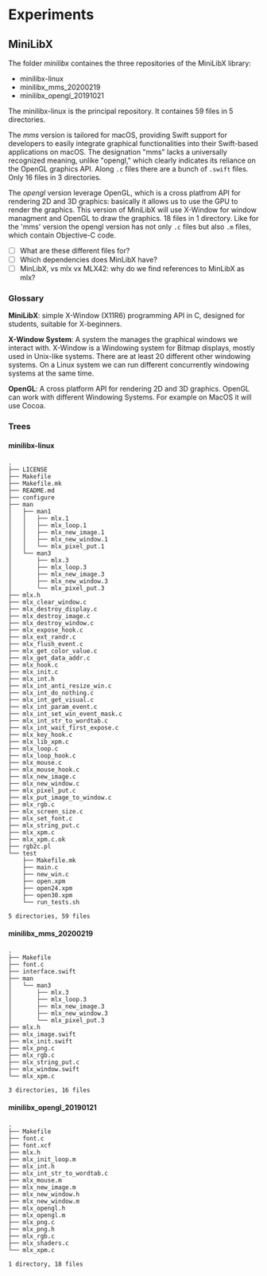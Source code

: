 # Experiments

## MiniLibX

The folder _minilibx_ containes the three repositories of the MiniLibX library:

- minilibx-linux
- minilibx_mms_20200219
- minilibx_opengl_20191021

The minilibx-linux is the principal repository. It containes 59 files in 5 directories.

The _mms_ version is tailored for macOS, providing Swift support for developers to easily integrate graphical functionalities into their Swift-based applications on macOS. The designation "mms" lacks a universally recognized meaning, unlike "opengl," which clearly indicates its reliance on the OpenGL graphics API. Along `.c` files there are a bunch of `.swift` files. Only 16 files in 3 directories.

The _opengl_ version leverage OpenGL, which is a cross platfrom API for rendering 2D and 3D graphics: basically it allows us to use the GPU to render the graphics. This version of MiniLibX will use X-Window for window managment and OpenGL to draw the graphics. 18 files in 1 directory. Like for the 'mms' version the opengl version has not only `.c` files but also `.m` files, which contain Objective-C code.

- [ ] What are these different files for?
- [ ] Which dependencies does MinLibX have?
- [ ] MinLibX, vs mlx vx MLX42: why do we find references to MinLibX as mlx?

### Glossary

**MiniLibX**: simple X-Window (X11R6) programming API in C, designed for students, suitable for X-beginners.

**X-Window System**: A system the manages the graphical windows we interact with. X-Window is a Windowing system for Bitmap displays, mostly used in Unix-like systems. There are at least 20 different other windowing systems. On a Linux system we can run different concurrently windowing systems at the same time.

**OpenGL**: A cross platform API for rendering 2D and 3D graphics. OpenGL can work with different Windowing Systems. For example on MacOS it will use Cocoa.

### Trees

#### minilibx-linux

```
.
├── LICENSE
├── Makefile
├── Makefile.mk
├── README.md
├── configure
├── man
│   ├── man1
│   │   ├── mlx.1
│   │   ├── mlx_loop.1
│   │   ├── mlx_new_image.1
│   │   ├── mlx_new_window.1
│   │   └── mlx_pixel_put.1
│   └── man3
│       ├── mlx.3
│       ├── mlx_loop.3
│       ├── mlx_new_image.3
│       ├── mlx_new_window.3
│       └── mlx_pixel_put.3
├── mlx.h
├── mlx_clear_window.c
├── mlx_destroy_display.c
├── mlx_destroy_image.c
├── mlx_destroy_window.c
├── mlx_expose_hook.c
├── mlx_ext_randr.c
├── mlx_flush_event.c
├── mlx_get_color_value.c
├── mlx_get_data_addr.c
├── mlx_hook.c
├── mlx_init.c
├── mlx_int.h
├── mlx_int_anti_resize_win.c
├── mlx_int_do_nothing.c
├── mlx_int_get_visual.c
├── mlx_int_param_event.c
├── mlx_int_set_win_event_mask.c
├── mlx_int_str_to_wordtab.c
├── mlx_int_wait_first_expose.c
├── mlx_key_hook.c
├── mlx_lib_xpm.c
├── mlx_loop.c
├── mlx_loop_hook.c
├── mlx_mouse.c
├── mlx_mouse_hook.c
├── mlx_new_image.c
├── mlx_new_window.c
├── mlx_pixel_put.c
├── mlx_put_image_to_window.c
├── mlx_rgb.c
├── mlx_screen_size.c
├── mlx_set_font.c
├── mlx_string_put.c
├── mlx_xpm.c
├── mlx_xpm.c.ok
├── rgb2c.pl
└── test
    ├── Makefile.mk
    ├── main.c
    ├── new_win.c
    ├── open.xpm
    ├── open24.xpm
    ├── open30.xpm
    └── run_tests.sh

5 directories, 59 files
```

#### minilibx_mms_20200219

```
.
├── Makefile
├── font.c
├── interface.swift
├── man
│   └── man3
│       ├── mlx.3
│       ├── mlx_loop.3
│       ├── mlx_new_image.3
│       ├── mlx_new_window.3
│       └── mlx_pixel_put.3
├── mlx.h
├── mlx_image.swift
├── mlx_init.swift
├── mlx_png.c
├── mlx_rgb.c
├── mlx_string_put.c
├── mlx_window.swift
└── mlx_xpm.c

3 directories, 16 files
```

#### minilibx_opengl_20190121

```
.
├── Makefile
├── font.c
├── font.xcf
├── mlx.h
├── mlx_init_loop.m
├── mlx_int.h
├── mlx_int_str_to_wordtab.c
├── mlx_mouse.m
├── mlx_new_image.m
├── mlx_new_window.h
├── mlx_new_window.m
├── mlx_opengl.h
├── mlx_opengl.m
├── mlx_png.c
├── mlx_png.h
├── mlx_rgb.c
├── mlx_shaders.c
└── mlx_xpm.c

1 directory, 18 files
```
